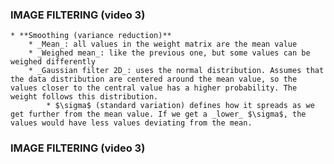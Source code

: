 ### IMAGE FILTERING (video 3)

    * **Smoothing (variance reduction)**
        * _Mean_: all values in the weight matrix are the mean value
        * _Weighed mean_: like the previous one, but some values can be weighed differently
        * _Gaussian filter 2D_: uses the normal distribution. Assumes that the data distribution are centered around the mean value, so the values closer to the central value has a higher probability. The weight follows this distribution.
            * $\sigma$ (standard variation) defines how it spreads as we get further from the mean value. If we get a _lower_ $\sigma$, the values would have less values deviating from the mean.
        
### IMAGE FILTERING (video 3)
